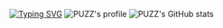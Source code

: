 [![Typing SVG](https://readme-typing-svg.demolab.com?font=Fira+Code&pause=1000&color=FFFFFF&width=435&lines=Hello%2C+PUZZ)](https://git.io/typing-svg)
![PUZZ's profile](http://mazandi.herokuapp.com/api?handle={handle}&theme=dark)
![PUZZ's GitHub stats](https://github-readme-stats.vercel.app/api?username=anuraghazra&theme=dark&show_icons=true)
